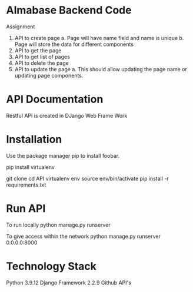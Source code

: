 # Almabase Backend Code
Assignment
1. API to create page
  a. Page will have name field and name is unique
  b. Page will store the data for different components
2. API to get the page
3. API to get list of pages
4. API to delete the page
5. API to update the page
  a. This should allow updating the page name or updating page components.
  
# API Documentation
Restful API is created in DJango Web Frame Work

# Installation
Use the package manager pip to install foobar.

pip install virtualenv

git clone <url>
cd API 
virtualenv env
source env/bin/activate
pip install -r requirements.txt

# Run API
To run locally
python manage.py runserver

To give access within the network
python manage.py runserver 0.0.0.0:8000

# Technology Stack
Python 3.9.12
Django Framework 2.2.9
Github API's


